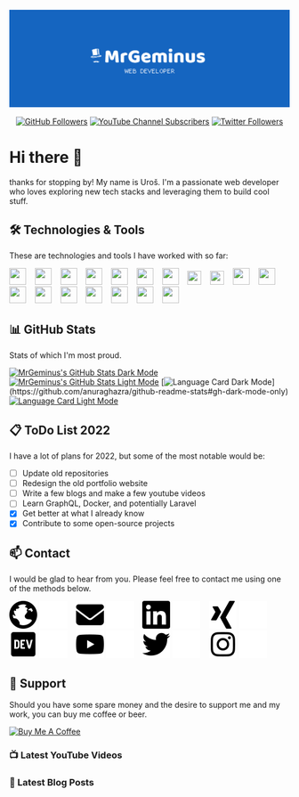 ![MrGeminus Banner](./images/banner.svg)

<p align="center">
<a href="https://github.com/MrGeminus"><img alt="GitHub Followers" src="https://img.shields.io/github/followers/mrgeminus?logo=GitHub&style=for-the-badge"/></a>
<a href="https://www.youtube.com/channel/UC4QYa0Pb5OCidee70BWbtAA"><img alt="YouTube Channel Subscribers" src="https://img.shields.io/youtube/channel/subscribers/UC4QYa0Pb5OCidee70BWbtAA?color=blue&logo=YouTube&style=for-the-badge"/></a>
<a href="https://twitter.com/MrGeminus"><img alt="Twitter Followers" src="https://img.shields.io/twitter/follow/mrgeminus?color=blue&label=FOLLOWERS&logo=Twitter&logoColor=white&style=for-the-badge"/></a>
</p>

# Hi there :wave:

thanks for stopping by! My name is Uroš. I'm a passionate web developer who loves exploring new tech stacks and leveraging them to build cool stuff.

## :hammer_and_wrench: Technologies & Tools

These are technologies and tools I have worked with so far:

<div>
<img width="30" height="30" src="https://cdn.jsdelivr.net/gh/devicons/devicon/icons/html5/html5-plain.svg" />
&nbsp;&nbsp;
<img width="30" height="30"  src="https://cdn.jsdelivr.net/gh/devicons/devicon/icons/css3/css3-plain.svg" />
&nbsp;&nbsp;  
<img width="30" height="30"  src='https://cdn.jsdelivr.net/gh/devicons/devicon/icons/sass/sass-original.svg'>  
&nbsp;&nbsp;  
<img width="30" height="30"  src="https://cdn.jsdelivr.net/gh/devicons/devicon/icons/bootstrap/bootstrap-original.svg" />        
&nbsp;&nbsp;  
<img width="30" height="30"  src='https://cdn.jsdelivr.net/gh/devicons/devicon/icons/tailwindcss/tailwindcss-plain.svg'>
&nbsp;&nbsp;  
<img width="30" height="30"  src='https://cdn.jsdelivr.net/gh/devicons/devicon/icons/javascript/javascript-original.svg'>
&nbsp;&nbsp;  
<img width="30" height="30"  src='https://cdn.jsdelivr.net/gh/devicons/devicon/icons/typescript/typescript-original.svg'>
&nbsp;&nbsp;  
<img width="25" height="25"  src='https://cdn.jsdelivr.net/gh/devicons/devicon/icons/vuejs/vuejs-original.svg'>
&nbsp;&nbsp;  
<img width="25" height="25"  src='https://cdn.jsdelivr.net/gh/devicons/devicon/icons/nuxtjs/nuxtjs-original.svg'>
&nbsp;&nbsp;  
<img width="30" height="30"  src="https://cdn.jsdelivr.net/gh/devicons/devicon/icons/react/react-original.svg" />
&nbsp;&nbsp;
<img width="30" height="30" src="https://cdn.jsdelivr.net/gh/devicons/devicon/icons/eslint/eslint-original.svg" />
&nbsp;&nbsp;
<img width="30" height="30" src="https://cdn.jsdelivr.net/gh/devicons/devicon/icons/jest/jest-plain.svg" />
&nbsp;&nbsp;
<img width="30" height="30" src="https://cdn.jsdelivr.net/gh/devicons/devicon/icons/express/express-original-wordmark.svg" />
&nbsp;&nbsp;
<img width="30" height="30" src="https://cdn.jsdelivr.net/gh/devicons/devicon/icons/mongodb/mongodb-original.svg" />
&nbsp;&nbsp;
<img width="30" height="30"  src="https://cdn.jsdelivr.net/gh/devicons/devicon/icons/git/git-plain.svg" />
&nbsp;&nbsp;  
<img width="30" height="30"  src="https://cdn.jsdelivr.net/gh/devicons/devicon/icons/npm/npm-original-wordmark.svg" />
&nbsp;&nbsp;  
<img width="30" height="30"  src="https://cdn.jsdelivr.net/gh/devicons/devicon/icons/figma/figma-original.svg" /> 
&nbsp;&nbsp;  
<img width="30" height="30"  src="https://cdn.jsdelivr.net/gh/devicons/devicon/icons/vscode/vscode-original.svg" />  
</div>

## :bar_chart: GitHub Stats

Stats of which I'm most proud.

<div>

[![MrGeminus's GitHub Stats Dark Mode](https://github-readme-stats.vercel.app/api?username=MrGeminus&show_icons=true&title_color=C9D1D9&icon_color=1565C0&text_color=C9D1D9&bg_color=0D1117&border_color=30363D&ring_color=1565C0&include_all_commits=true&count_private=true#gh-dark-mode-only)](https://github.com/anuraghazra/github-readme-stats#gh-dark-mode-only)
[![MrGeminus's GitHub Stats Light Mode](https://github-readme-stats.vercel.app/api?username=MrGeminus&show_icons=true&title_color=24292F&icon_color=1565C0&text_color=24292F&bg_color=FFFFFF&border_color=D0D7DE&ring_color=1565C0&include_all_commits=true&count_private=true#gh-light-mode-only)](https://github.com/anuraghazra/github-readme-stats#gh-light-mode-only)
[![Language Card Dark Mode](https://github-readme-stats.vercel.app/api/top-langs/?username=MrGeminus&layout=compact&langs_count=9&card_width=379&title_color=C9D1D9&icon_color=1565C0&text_color=C9D1D9&bg_color=0D1117&border_color=30363D#gh-dark-mode-only")](https://github.com/anuraghazra/github-readme-stats#gh-dark-mode-only)
[![Language Card Light Mode](https://github-readme-stats.vercel.app/api/top-langs/?username=MrGeminus&layout=compact&langs_count=9&card_width=379&title_color=24292F&icon_color=1565C0&text_color=24292F&bg_color=FFFFFF&border_color=D0D7DE#gh-light-mode-only)](https://github.com/anuraghazra/github-readme-stats#gh-light-mode-only)

</div>

## :clipboard: ToDo List 2022

I have a lot of plans for 2022, but some of the most notable would be:

- [ ] Update old repositories
- [ ] Redesign the old portfolio website
- [ ] Write a few blogs and make a few youtube videos
- [ ] Learn GraphQL, Docker, and potentially Laravel
- [x] Get better at what I already know
- [x] Contribute to some open-source projects

## :mailbox: Contact

I would be glad to hear from you. Please feel free to contact me using one of the methods below.

[![Website](./icons/globe-dark.svg)](https://www.mrgeminus.com#gh-light-mode-only)
[![Website](./icons/globe-light.svg)](https://www.mrgeminus.com#gh-dark-mode-only)
&nbsp;&nbsp;
[![E-mail](./icons/envelope-dark.svg)](mailto:contact@mrgeminus.com#gh-light-mode-only)
[![E-mail](./icons/envelope-light.svg)](mailto:contact@mrgeminus.com#gh-dark-mode-only)
&nbsp;&nbsp;
[![LinkedIn](./icons/linkedin-dark.svg)](https://www.linkedin.com/in/mrgeminus/#gh-light-mode-only)
[![LinkedIn](./icons/linkedin-light.svg)](https://www.linkedin.com/in/mrgeminus/#gh-dark-mode-only)
&nbsp;&nbsp;
[![Xing](./icons/xing-dark.svg)](https://www.xing.com/profile/Uros_Tomic3/cv#gh-light-mode-only)
[![Xing](./icons/xing-light.svg)](https://www.xing.com/profile/Uros_Tomic3/cv#gh-dark-mode-only)
&nbsp;&nbsp;
[![DEV](./icons/dev-dark.svg)](https://dev.to/mrgeminus#gh-light-mode-only)
[![DEV](./icons/dev-light.svg)](https://dev.to/mrgeminus#gh-dark-mode-only)
&nbsp;&nbsp;
[![YouTube](./icons/youtube-dark.svg)](https://www.youtube.com/channel/UC4QYa0Pb5OCidee70BWbtAA#gh-light-mode-only)
[![YouTube](./icons/youtube-light.svg)](https://www.youtube.com/channel/UC4QYa0Pb5OCidee70BWbtAA#gh-dark-mode-only)
&nbsp;&nbsp;
[![Twitter](./icons/twitter-dark.svg)](https://twitter.com/MrGeminus#gh-light-mode-only)
[![Twitter](./icons/twitter-light.svg)](https://twitter.com/MrGeminus#gh-dark-mode-only)
&nbsp;&nbsp;
[![Instagram](./icons/instagram-dark.svg)](https://www.instagram.com/mr.geminus/#gh-light-mode-only)
[![Instagram](./icons/instagram-light.svg)](https://www.instagram.com/mr.geminus/#gh-dark-mode-only)

## :heartbeat: Support

Should you have some spare money and the desire to support me and my work, you can buy me coffee or beer.

[![Buy Me A Coffee](https://img.shields.io/badge/-Buy_Me_A_Coffee-%231565C0?style=for-the-badge&logo=buymeacoffee&logoColor=white)](https://buymeacoffee.com/mrgeminus)

### 📺 Latest YouTube Videos

<!-- YOUTUBE-VIDEO-LIST:START -->

<!-- YOUTUBE-VIDEO-LIST:END -->

### 📕 Latest Blog Posts

<!-- BLOG-POST-LIST:START -->

<!-- BLOG-POST-LIST:END -->
